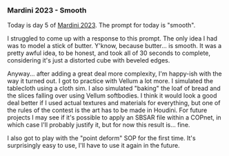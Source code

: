 ### Mardini 2023 - Smooth

Today is day 5 of [Mardini 2023][mardini-2023]. The prompt for today is "smooth".

I struggled to come up with a response to this prompt. The only idea I had was to model
a stick of butter. Y'know, because butter... is smooth. It was a pretty awful idea, to
be honest, and took all of 30 seconds to complete, considering it's just a distorted
cube with beveled edges.

Anyway... after adding a great deal more complexity, I'm happy-ish with the way it
turned out. I got to practice with Vellum a lot more. I simulated the tablecloth using
a cloth sim. I also simulated "baking" the loaf of bread and the slices falling over
using Vellum softbodies. I think it would look a good deal better if I used actual
textures and materials for everything, but one of the rules of the contest is the
art has to be made in Houdini. For future projects I may see if it's possible to
apply an SBSAR file within a COPnet, in which case I'll probably justify it, but for
now this result is... fine.

I also got to play with the "point deform" SOP for the first time. It's surprisingly
easy to use, I'll have to use it again in the future.

<!-- My entry post is [here][entry-post]. -->

[mardini-2023]: https://www.sidefx.com/community-main-menu/contests-jams/mardini-2023/
<!-- [entry-post]: ... -->
